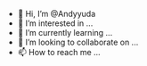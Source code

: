 - 👋 Hi, I’m @Andyyuda
- 👀 I’m interested in ...
- 🌱 I’m currently learning ...
- 💞️ I’m looking to collaborate on ...
- 📫 How to reach me ...

<!---
Andyyuda/Andyyuda is a ✨ special ✨ repository because its `README.md` (this file) appears on your GitHub profile.
You can click the Preview link to take a look at your changes.
--->
